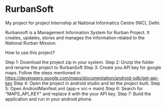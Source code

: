 # RurbanSoft

My project for project Internship at National Informatics Centre (NIC), Delhi.

Rurbansoft is a Management Information System for Rurban Project. It creates, updates, stores and manages the information related to the National Rurban Mission.

How to use this project?

Step 1: Download the project zip in your system. 
Step 2: Unzip the folder and rename the project to RurbanSoft
Step 3: Create you API key for google maps. Follow the steps mentioned in https://developers.google.com/maps/documentation/android-sdk/get-api-key
Step 4: Open the project in android studio and let the project built.
Step 5: Open AndroidManifest.xml (app-> src-> main)
Step 6: Search for "MAPS_API_KEY" and replace it with the your API key.
Step 7: Build the application and run in your android phone.
